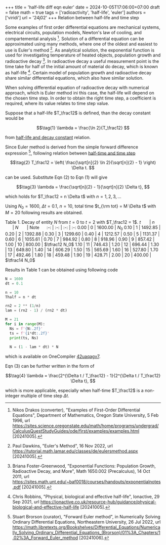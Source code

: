+++
title = 'half-life diff eqn euler'
date = 2024-10-05T17:06:00+07:00
draft = false
math = true
tags = ['radioactivity', 'half-life', 'euler']
authors = ['viridi']
url = '24j02'
+++
Relation between half-life and time step<!--more-->

Some examples of first order differential equations are mechanical systems, electrical circuits, population models, Newton's law of cooling, and compartemental analysis [^drakos_1966].
Solution of a differential equation can be approximated using many methods, where one of the oldest and easiest to use is Euler's method [^dawkins_2022]. As analytical solution, the exponential function is used for investigating temperature of heated objects, population growth and radioactive decay [^foster-greenwood_2011]. In radioactive decay a useful measurement point is the time take for half of the initial amount of material do decay, which is known as half-life [^robbins_2021]. Certain model of population growth and radioactive decay share similar differential equations, which also have similar solution.

When solving differential equation of radioactive decay with numerical approach, which is Euler method ini this case, the half-life will depend on the chosen time step. In order to obtain the right time step, a coefficient is required, where its value relates to time step value.

Suppose that a half-life $T_\frac12$ is defined, than the decay constant would be

$$\tag{1}
\lambda = \frac{\ln 2}{T_\frac12}
$$

from [half-life and decay constant](../24j03) relation. 

Since Euler method is derived from the simple forward difference expression [^brorson_2022], following relation between [half-time and time step](../2118)

$$\tag{2}
T_\frac12 = \left( \frac{\sqrt[n]{2} \ln 2}{\sqrt[n]{2} - 1} \right) \Delta t.
$$

can be used. Substitute Eqn (2) to Eqn (1) will give

$$\tag{3}
\lambda = \frac{\sqrt[n]{2} - 1}{\sqrt[n]{2} \Delta t},
$$

which holds for $T_\frac12 = n \Delta t$ with $n = 1, 2, 3, ..$.

Using $N_0 = 1600$, $\Delta t = 0.1$, $n = 10$, total time $t_{\rm tot} = M \Delta t$ with $M = 20$ following results are obtained.

Table 1. Decay of entity $N$ from $t = 0$ to $t = 2$ with $T_\frac12 = 1$.
$t$ &nbsp;&nbsp;&nbsp;&nbsp;&nbsp; | $n$ &nbsp;&nbsp;&nbsp;&nbsp;&nbsp; | $N$ &nbsp;&nbsp;&nbsp;&nbsp;&nbsp; | Note &nbsp;&nbsp;&nbsp;&nbsp;
:-: | :-: | :-: | :-:
0.00 | 0 | 1600.00 | $N_0$
0.10 | 1 | 1492.85 |
0.20 | 2 | 1392.88 |
0.30 | 3 | 1299.60 |
0.40 | 4 | 1212.57 |
0.50 | 5 | 1131.37 |
0.60 | 6 | 1055.61 |
0.70 | 7 | 984.92 |
0.80 | 8 | 918.96 |
0.90 | 9 | 857.42 |
1.00 | 10 | 800.00 | $\tfrac12 N_0$
1.10 | 11 | 746.43 |
1.20 | 12 | 696.44 |
1.30 | 13 | 649.80 |
1.40 | 14 | 606.29 |
1.50 | 15 | 565.69 |
1.60 | 16 | 527.80 |
1.70 | 17 | 492.46 |
1.80 | 18 | 459.48 |
1.90 | 19 | 428.71 |
2.00 | 20 | 400.00 | $\tfrac14 N_0$

Results in Table 1 can be obtained using following code

```py
N = 1600
dt = 0.1

n = 10
Thalf = n * dt

rn2 = 2 ** (1/n)
lam = (rn2 - 1) / (rn2 * dt)

M = 21
for i in range(M):
  Ns = f'{N:.2f}'
  ts = f'{i*dt:.2f}'
  print(ts, Ns)
  
  N = (1 - lam * dt) * N
```

which is available on OneCompiler [42uaqagv7](https://onecompiler.com/python/42uaqagv7).

Eqn (3) can be further written in the form of

$$\tag{4}
\lambda = \frac{2^{\Delta t / T_\frac12} - 1}{2^{\Delta t / T_\frac12} \Delta t},
$$

which is more applicable, especially when half-time $T_\frac12$ is a non-integer multiple of time step $\Delta t$.


[^brorson_2022]: Stuart Brorson (curator), "Forward Euler method", in Numerically Solving Ordinary Differential Equations, Northeastern University, 26 Jul 2022, url https://math.libretexts.org/Bookshelves/Differential_Equations/Numerically_Solving_Ordinary_Differential_Equations_(Brorson)/01%3A_Chapters/1.02%3A_Forward_Euler_method [20241006].
[^dawkins_2022]: Paul Dawkins, "Euler's Method", 16 Nov 2022, url https://tutorial.math.lamar.edu/classes/de/eulersmethod.aspx [20241005].
[^drakos_1966]: Nikos Drakos (converter), "Examples of First-Order Differential Equations",  Department of Mathematics, Oregon State University, 5 Feb 1996, url https://sites.science.oregonstate.edu/math/home/programs/undergrad/CalculusQuestStudyGuides/ode/first/examples/examples.html [20241005].
[^foster-greenwood_2011]: Briana Foster-Greenwood, "Exponential Functions: Population Growth, Radioactive Decay, and More", Math 1650.002 (Precalculus), 14 Oct 2011, url https://sites.math.unt.edu/~baf0018/courses/handouts/exponentialnotes.pdf [20241005].
[^robbins_2021]: Chris Robbins, "Physical, biological and effective half-life", Ionactive, 29 Sep 2021, url https://ionactive.co.uk/resource-hub/guidance/physical-biological-and-effective-half-life [20241005].
